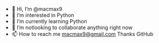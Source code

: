- 👋 Hi, I’m @macmax9
- 👀 I’m interested in Python 
- 🌱 I’m currently learning Python 
- 💞️ I’m notlooking to collaborate anything right now  
- 📫 How to reach me macmax9@gmail.com
Thanks GitHub
<!---
macmax9/macmax9 is a ✨ special ✨ repository because its `README.md` (this file) appears on your GitHub profile.
You can click the Preview link to take a look at your changes.
--->
